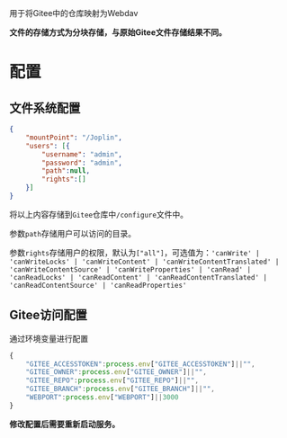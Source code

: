 用于将Gitee中的仓库映射为Webdav

**文件的存储方式为分块存储，与原始Gitee文件存储结果不同。**

# 配置

## 文件系统配置

```json
{
	"mountPoint": "/Joplin",
	"users": [{
		"username": "admin",
		"password": "admin",
        "path":null,
        "rights":[]
	}]
}
```

将以上内容存储到```Gitee```仓库中```/configure```文件中。

参数```path```存储用户可以访问的目录。

参数```rights```存储用户的权限，默认为```["all"]```，可选值为：```'canWrite' | 'canWriteLocks' | 'canWriteContent' | 'canWriteContentTranslated' | 'canWriteContentSource' | 'canWriteProperties' | 'canRead' | 'canReadLocks' | 'canReadContent' | 'canReadContentTranslated' | 'canReadContentSource' | 'canReadProperties'```

## Gitee访问配置

通过环境变量进行配置

```javascript
{
    "GITEE_ACCESSTOKEN":process.env["GITEE_ACCESSTOKEN"]||"",
    "GITEE_OWNER":process.env["GITEE_OWNER"]||"",
    "GITEE_REPO":process.env["GITEE_REPO"]||"",
    "GITEE_BRANCH":process.env["GITEE_BRANCH"]||"",
    "WEBPORT":process.env["WEBPORT"]||3000
}
```


**修改配置后需要重新启动服务。**